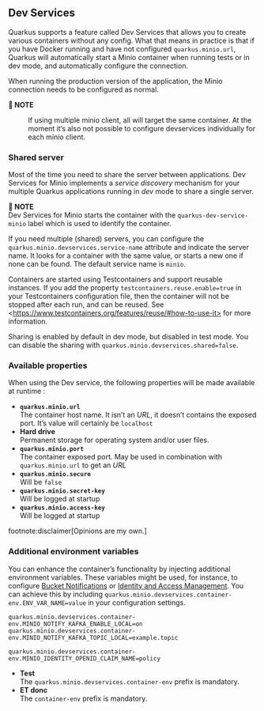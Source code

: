 ## Dev Services

Quarkus supports a feature called Dev Services that allows you to create various containers without any config.
What that means in practice is that if you have Docker running and have not configured `quarkus.minio.url`, 
Quarkus will automatically start a Minio container when running tests or in dev mode, and automatically configure the connection.

When running the production version of the application, the Minio connection needs to be configured as normal.

<dl><dt><strong>📌 NOTE</strong></dt><dd>

If using multiple minio client, all will target the same container.
At the moment it’s also not possible to configure devservices individually for each minio client.
</dd></dl>

### Shared server

Most of the time you need to share the server between applications.
Dev Services for Minio implements a _service discovery_ mechanism for your multiple Quarkus applications running in _dev_ mode to share a single server.

**📌 NOTE**\
Dev Services for Minio starts the container with the `quarkus-dev-service-minio` label which is used to identify the container.

If you need multiple (shared) servers, you can configure the `quarkus.minio.devservices.service-name` attribute and indicate the server name.
It looks for a container with the same value, or starts a new one if none can be found.
The default service name is `minio`.

Containers are started using Testcontainers and support reusable instances.
If you add the property `testcontainers.reuse.enable=true` in your Testcontainers configuration file, then the container will not be stopped after each run, and can be reused.
See &lt;https://www.testcontainers.org/features/reuse/#how-to-use-it>
for more information.

Sharing is enabled by default in dev mode, but disabled in test mode.
You can disable the sharing with `quarkus.minio.devservices.shared=false`.

### Available properties

When using the Dev service, the following properties will be made available at runtime :

* **`quarkus.minio.url`**\
The container host name. It isn’t an _URL_, it doesn’t contains the exposed port. It’s value will certainly be `localhost`
* **Hard drive**\
Permanent storage for operating system and/or user files.
* **`quarkus.minio.port`**\
The container exposed port. May be used in combination with `quarkus.minio.url` to get an _URL_
* **`quarkus.minio.secure`**\
Will be `false`
* **`quarkus.minio.secret-key`**\
Will be logged at startup
* **`quarkus.minio.access-key`**\
Will be logged at startup

footnote:disclaimer[Opinions are my own.]

### Additional environment variables

You can enhance the container’s functionality by injecting additional environment variables.
These variables might be used, for instance, to configure
[Bucket Notifications](https://min.io/docs/minio/linux/administration/monitoring/bucket-notifications.html) or
[Identity and Access Management](https://min.io/docs/minio/linux/administration/identity-access-management.html). You can
achieve this by including `quarkus.minio.devservices.container-env.ENV_VAR_NAME=value` in your configuration settings.

```properties
quarkus.minio.devservices.container-env.MINIO_NOTIFY_KAFKA_ENABLE_LOCAL=on
quarkus.minio.devservices.container-env.MINIO_NOTIFY_KAFKA_TOPIC_LOCAL=example.topic

quarkus.minio.devservices.container-env.MINIO_IDENTITY_OPENID_CLAIM_NAME=policy
```

* **Test**\
The `quarkus.minio.devservices.container-env` prefix is mandatory.
* **ET donc**\
The `container-env` prefix is mandatory.
